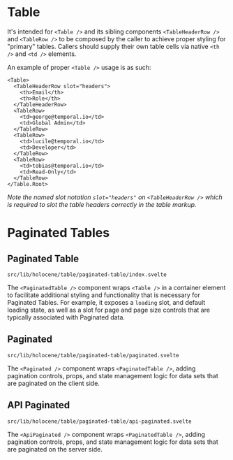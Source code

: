 # Table

It's intended for `<Table />` and its sibling components `<TableHeaderRow />` and `<TableRow />` to be composed by the caller to achieve proper styling for "primary" tables. Callers should supply their own table cells via native `<th />` and `<td />` elements.

An example of proper `<Table />` usage is as such:

```svelte
<Table>
  <TableHeaderRow slot="headers">
    <th>Email</th>
    <th>Role</th>
  </TableHeaderRow>
  <TableRow>
    <td>george@temporal.io</td>
    <td>Global Admin</td>
  </TableRow>
  <TableRow>
    <td>lucile@temporal.io</td>
    <td>Developer</td>
  </TableRow>
  <TableRow>
    <td>tobias@temporal.io</td>
    <td>Read-Only</td>
  </TableRow>
</Table.Root>
```

_Note the named slot notation `slot="headers"` on `<TableHeaderRow />` which is required to slot the table headers correctly in the table markup._

# Paginated Tables

## Paginated Table

`src/lib/holocene/table/paginated-table/index.svelte`

The `<PaginatedTable />` component wraps `<Table />` in a container element to facilitate additional styling and functionality that is necessary for Paginated Tables. For example, it exposes a `loading` slot, and default loading state, as well as a slot for page and page size controls that are typically associated with Paginated data.

## Paginated

`src/lib/holocene/table/paginated-table/paginated.svelte`

The `<Paginated />` component wraps `<PaginatedTable />`, adding pagination controls, props, and state management logic for data sets that are paginated on the client side.

## API Paginated

`src/lib/holocene/table/paginated-table/api-paginated.svelte`

The `<ApiPaginated />` component wraps `<PaginatedTable />`, adding pagination controls, props, and state management logic for data sets that are paginated on the server side.

<!-- For more Table examples, see the Table story -->
